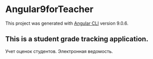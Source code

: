 # Angular9forTeacher

This project was generated with [Angular CLI](https://github.com/angular/angular-cli) version 9.0.6.

## This is a student grade tracking application. 

Учет оценок студентов. Электронная ведомость.
